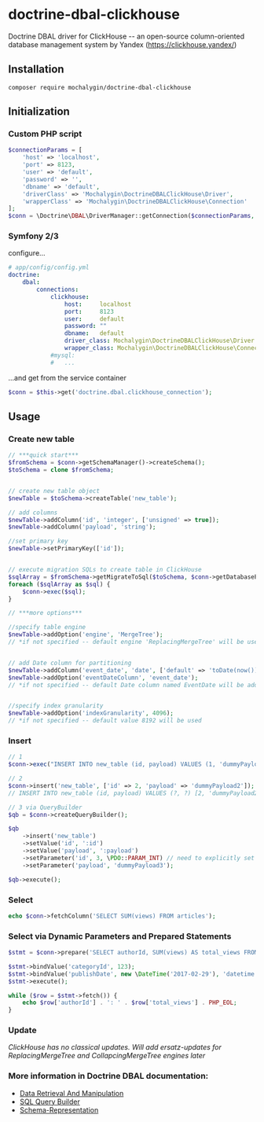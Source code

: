 # doctrine-dbal-clickhouse

Doctrine DBAL driver for ClickHouse -- an open-source column-oriented database management system by Yandex (https://clickhouse.yandex/)

## Installation

```
composer require mochalygin/doctrine-dbal-clickhouse
```

## Initialization
### Custom PHP script
```php
$connectionParams = [
    'host' => 'localhost',
    'port' => 8123,
    'user' => 'default',
    'password' => '',
    'dbname' => 'default',
    'driverClass' => 'Mochalygin\DoctrineDBALClickHouse\Driver',
    'wrapperClass' => 'Mochalygin\DoctrineDBALClickHouse\Connection'
];
$conn = \Doctrine\DBAL\DriverManager::getConnection($connectionParams, new \Doctrine\DBAL\Configuration());
```

### Symfony 2/3
configure...
```yml
# app/config/config.yml
doctrine:
    dbal:
        connections:
            clickhouse:
                host:     localhost
                port:     8123
                user:     default
                password: ""
                dbname:   default
                driver_class: Mochalygin\DoctrineDBALClickHouse\Driver
                wrapper_class: Mochalygin\DoctrineDBALClickHouse\Connection
            #mysql:
            #   ...
```
...and get from the service container
```php
$conn = $this->get('doctrine.dbal.clickhouse_connection');
```


## Usage

### Create new table
```php
// ***quick start***
$fromSchema = $conn->getSchemaManager()->createSchema();
$toSchema = clone $fromSchema;


// create new table object
$newTable = $toSchema->createTable('new_table');

// add columns
$newTable->addColumn('id', 'integer', ['unsigned' => true]);
$newTable->addColumn('payload', 'string');

//set primary key
$newTable->setPrimaryKey(['id']);


// execute migration SQLs to create table in ClickHouse
$sqlArray = $fromSchema->getMigrateToSql($toSchema, $conn->getDatabasePlatform());
foreach ($sqlArray as $sql) {
    $conn->exec($sql);
}
```

```php
// ***more options***

//specify table engine
$newTable->addOption('engine', 'MergeTree');
// *if not specified -- default engine 'ReplacingMergeTree' will be used


// add Date column for partitioning
$newTable->addColumn('event_date', 'date', ['default' => 'toDate(now())']);
$newTable->addOption('eventDateColumn', 'event_date');
// *if not specified -- default Date column named EventDate will be added


//specify index granularity
$newTable->addOption('indexGranularity', 4096);
// *if not specified -- default value 8192 will be used
```

### Insert
```php
// 1
$conn->exec("INSERT INTO new_table (id, payload) VALUES (1, 'dummyPayload1')");
```

```php
// 2
$conn->insert('new_table', ['id' => 2, 'payload' => 'dummyPayload2']);
// INSERT INTO new_table (id, payload) VALUES (?, ?) [2, 'dummyPayload2']
```

```php
// 3 via QueryBuilder
$qb = $conn->createQueryBuilder();

$qb
    ->insert('new_table')
    ->setValue('id', ':id')
    ->setValue('payload', ':payload')
    ->setParameter('id', 3, \PDO::PARAM_INT) // need to explicitly set param type to `integer`, because default type is `string` and ClickHouse doesn't like types mismatchings
    ->setParameter('payload', 'dummyPayload3');

$qb->execute();
```
### Select
```php
echo $conn->fetchColumn('SELECT SUM(views) FROM articles');
```

### Select via Dynamic Parameters and Prepared Statements
```php
$stmt = $conn->prepare('SELECT authorId, SUM(views) AS total_views FROM articles WHERE category_id = :categoryId AND publish_date = :publishDate GROUP BY authorId');

$stmt->bindValue('categoryId', 123);
$stmt->bindValue('publishDate', new \DateTime('2017-02-29'), 'datetime');
$stmt->execute();

while ($row = $stmt->fetch()) {
    echo $row['authorId'] . ': ' . $row['total_views'] . PHP_EOL;
}
```

### Update
*ClickHouse has no classical updates. Will add ersatz-updates for ReplacingMergeTree and CollapcingMergeTree engines later*

### More information in Doctrine DBAL documentation:
* [Data Retrieval And Manipulation](http://docs.doctrine-project.org/projects/doctrine-dbal/en/latest/reference/data-retrieval-and-manipulation.html)
* [SQL Query Builder](http://docs.doctrine-project.org/projects/doctrine-dbal/en/latest/reference/query-builder.html)
* [Schema-Representation](http://docs.doctrine-project.org/projects/doctrine-dbal/en/latest/reference/schema-representation.html)
